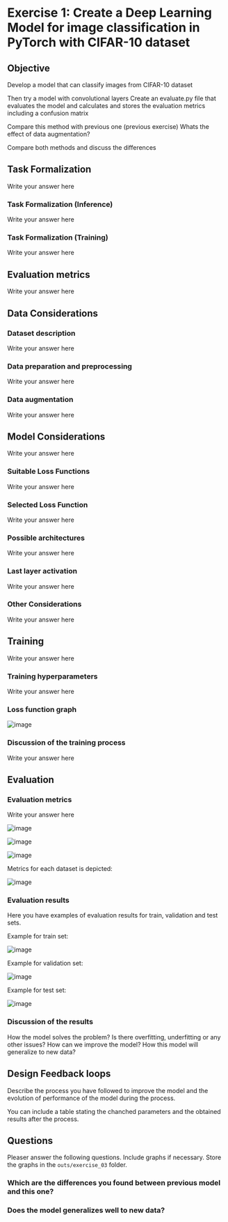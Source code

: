 
# Exercise 1: Create a Deep Learning Model for image classification in PyTorch with CIFAR-10 dataset

## Objective

Develop a model that can classify images from CIFAR-10 dataset

Then try a model with convolutional layers
Create an evaluate.py file that evaluates the model and calculates and stores the evaluation metrics including a confusion matrix


Compare this method with previous one (previous exercise)
Whats the effect of data augmentation?

Compare both methods and discuss the differences

## Task Formalization

Write your answer here

### Task Formalization (Inference)

Write your answer here
### Task Formalization (Training)

Write your answer here

## Evaluation metrics

Write your answer here

## Data Considerations

### Dataset description

Write your answer here

### Data preparation and preprocessing

Write your answer here

### Data augmentation

Write your answer here

## Model Considerations

Write your answer here

### Suitable Loss Functions

Write your answer here

### Selected Loss Function

Write your answer here

### Possible architectures

Write your answer here

### Last layer activation

Write your answer here

### Other Considerations

Write your answer here

## Training

Write your answer here

### Training hyperparameters

Write your answer here

### Loss function graph

![image](../../outs/exercise_05/loss_plot.png)

### Discussion of the training process

Write your answer here

## Evaluation

### Evaluation metrics

Write your answer here

![image](../../outs/exercise_05/train_regression_plot.png)

![image](../../outs/exercise_05/validation_regression_plot.png)

![image](../../outs/exercise_05/test_regression_plot.png)

Metrics for each dataset is depicted: 

![image](../../outs/exercise_05/metrics.png)

### Evaluation results

Here you have examples of evaluation results for train, validation and test sets.

Example for train set:

![image](../../outs/exercise_05/train_data_points_plot.png)


Example for validation set:

![image](../../outs/exercise_05/validation_data_points_plot.png)


Example for test set:

![image](../../outs/exercise_05/test_data_points_plot.png)


### Discussion of the results

How the model solves the problem?
Is there overfitting, underfitting or any other issues? 
How can we improve the model?
How this model will generalize to new data?

## Design Feedback loops

Describe the process you have followed to improve the model and the evolution of performance of the model during the process.

You can include a table stating the chanched parameters and the obtained results after the process.


## Questions

Pleaser answer the following questions. Include graphs if necessary. Store the graphs in the `outs/exercise_03` folder.

### Which are the differences you found between previous model and this one?

### Does the model generalizes well to new data?






